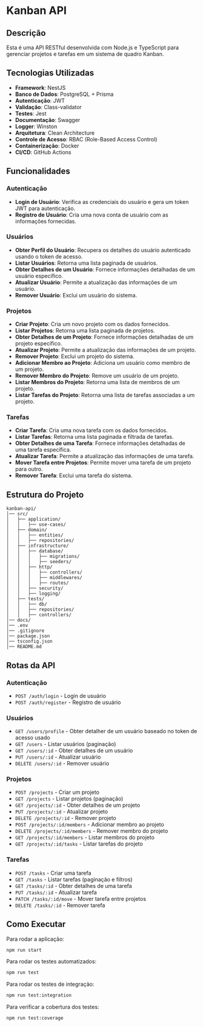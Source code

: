 # Kanban API

## Descrição

Esta é uma API RESTful desenvolvida com Node.js e TypeScript para gerenciar projetos e tarefas em um sistema de quadro Kanban.

## Tecnologias Utilizadas

- **Framework**: NestJS
- **Banco de Dados**: PostgreSQL + Prisma
- **Autenticação**: JWT
- **Validação**: Class-validator
- **Testes**: Jest
- **Documentação**: Swagger
- **Logger**: Winston
- **Arquitetura**: Clean Architecture
- **Controle de Acesso**: RBAC (Role-Based Access Control)
- **Containerização**: Docker
- **CI/CD**: GitHub Actions

## Funcionalidades

### Autenticação

- **Login de Usuário**: Verifica as credenciais do usuário e gera um token JWT para autenticação.
- **Registro de Usuário**: Cria uma nova conta de usuário com as informações fornecidas.

### Usuários

- **Obter Perfil do Usuário**: Recupera os detalhes do usuário autenticado usando o token de acesso.
- **Listar Usuários**: Retorna uma lista paginada de usuários.
- **Obter Detalhes de um Usuário**: Fornece informações detalhadas de um usuário específico.
- **Atualizar Usuário**: Permite a atualização das informações de um usuário.
- **Remover Usuário**: Exclui um usuário do sistema.

### Projetos

- **Criar Projeto**: Cria um novo projeto com os dados fornecidos.
- **Listar Projetos**: Retorna uma lista paginada de projetos.
- **Obter Detalhes de um Projeto**: Fornece informações detalhadas de um projeto específico.
- **Atualizar Projeto**: Permite a atualização das informações de um projeto.
- **Remover Projeto**: Exclui um projeto do sistema.
- **Adicionar Membro ao Projeto**: Adiciona um usuário como membro de um projeto.
- **Remover Membro do Projeto**: Remove um usuário de um projeto.
- **Listar Membros do Projeto**: Retorna uma lista de membros de um projeto.
- **Listar Tarefas do Projeto**: Retorna uma lista de tarefas associadas a um projeto.

### Tarefas

- **Criar Tarefa**: Cria uma nova tarefa com os dados fornecidos.
- **Listar Tarefas**: Retorna uma lista paginada e filtrada de tarefas.
- **Obter Detalhes de uma Tarefa**: Fornece informações detalhadas de uma tarefa específica.
- **Atualizar Tarefa**: Permite a atualização das informações de uma tarefa.
- **Mover Tarefa entre Projetos**: Permite mover uma tarefa de um projeto para outro.
- **Remover Tarefa**: Exclui uma tarefa do sistema.

## Estrutura do Projeto

```
kanban-api/
│── src/
│   ├── application/
│   │   ├── use-cases/
│   ├── domain/
│   │   ├── entities/
│   │   ├── repositories/
│   ├── infrastructure/
│   │   ├── database/
│   │   │   ├── migrations/
│   │   │   ├── seeders/
│   │   ├── http/
│   │   │   ├── controllers/
│   │   │   ├── middlewares/
│   │   │   ├── routes/
│   │   ├── security/
│   │   ├── logging/
│   ├── tests/
│   │   ├── db/
│   │   ├── repositories/
│   │   ├── controllers/
│── docs/
│── .env
│── .gitignore
│── package.json
│── tsconfig.json
│── README.md

```

## Rotas da API

### Autenticação

- `POST /auth/login` - Login de usuário
- `POST /auth/register` - Registro de usuário

### Usuários

- `GET /users/profile` - Obter detalher de um usuário baseado no token de acesso usado
- `GET /users` - Listar usuários (paginação)
- `GET /users/:id` - Obter detalhes de um usuário
- `PUT /users/:id` - Atualizar usuário
- `DELETE /users/:id` - Remover usuário

### Projetos

- `POST /projects` - Criar um projeto
- `GET /projects` - Listar projetos (paginação)
- `GET /projects/:id` - Obter detalhes de um projeto
- `PUT /projects/:id` - Atualizar projeto
- `DELETE /projects/:id` - Remover projeto
- `POST /projects/:id/members` - Adicionar membro ao projeto
- `DELETE /projects/:id/members` - Remover membro do projeto
- `GET /projects/:id/members` - Listar membros do projeto
- `GET /projects/:id/tasks` - Listar tarefas do projeto

### Tarefas

- `POST /tasks` - Criar uma tarefa
- `GET /tasks` - Listar tarefas (paginação e filtros)
- `GET /tasks/:id` - Obter detalhes de uma tarefa
- `PUT /tasks/:id` - Atualizar tarefa
- `PATCH /tasks/:id/move` - Mover tarefa entre projetos
- `DELETE /tasks/:id` - Remover tarefa

## Como Executar

Para rodar a aplicação:

```sh
npm run start
```

Para rodar os testes automatizados:

```sh
npm run test
```

Para rodar os testes de integração:

```sh
npm run test:integration
```

Para verificar a cobertura dos testes:

```sh
npm run test:coverage
```
